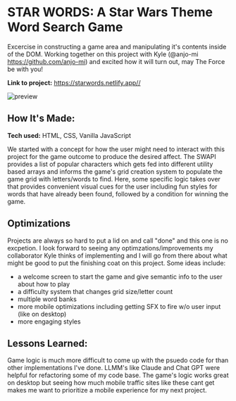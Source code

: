 # STAR WORDS: A Star Wars Theme Word Search Game
Excercise in constructing a game area and manipulating it's contents inside of the DOM. Working together on this project with Kyle (@anjo-mi https://github.com/anjo-mi) and excited how it will turn out, may The Force be with you!

**Link to project:** https://starwords.netlify.app//

![preview](https://i.postimg.cc/gcyj43pV/Screenshot-2024-08-27-212536.png)

## How It's Made:

**Tech used:** HTML, CSS, Vanilla JavaScript

We started with a concept for how the user might need to interact with this project for the game outcome to produce the desired affect. The SWAPI provides a list of popular characters which gets fed into different utility based arrays and informs the game's grid creation system to populate the game grid with letters/words to find. Here, some specific logic takes over that provides convenient visual cues for the user including fun styles for words that have already been found, followed by a condition for winning the game. 

## Optimizations

Projects are always so hard to put a lid on and call "done" and this one is no excpetion. I look forward to seeing any optimzations/improvements my collaborator Kyle thinks of implementing and I will go from there about what might be good to put the finishing coat on this project. Some ideas include:

* a welcome screen to start the game and give semantic info to the user about how to play
* a difficulty system that changes grid size/letter count
* multiple word banks
* more mobile optimizations including getting SFX to fire w/o user input (like on desktop)
* more engaging styles

## Lessons Learned:

Game logic is much more difficult to come up with the psuedo code for than other implementations I've done. LLMM's like Claude and Chat GPT were helpful for refactoring some of my code base. The game's logic works great on desktop but seeing how much mobile traffic sites like these cant get makes me want to prioritize a mobile experience for my next project.


